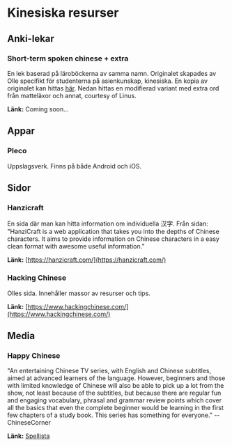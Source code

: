 # Kinesiska resurser

## Anki-lekar

### Short-term spoken chinese + extra

En lek baserad på läroböckerna av samma namn. Originalet skapades av Olle specifikt för studenterna på asienkunskap, kinesiska. En kopia av originalet kan hittas [här](https://ankiweb.net/shared/info/937679552). Nedan hittas en modifierad variant med extra ord från matteläxor och annat, courtesy of Linus.

**Länk:** Coming soon...

## Appar

### Pleco

Uppslagsverk. Finns på både Android och iOS.

## Sidor

### Hanzicraft

En sida där man kan hitta information om individuella 汉字. Från sidan: "HanziCraft is a web application that takes you into the depths of Chinese characters. It aims to provide information on Chinese characters in a easy clean format with awesome useful information."

**Länk:** [https://hanzicraft.com/](https://hanzicraft.com/)

### Hacking Chinese

Olles sida. Innehåller massor av resurser och tips.

**Länk:** [https://www.hackingchinese.com/](https://www.hackingchinese.com/)

## Media

### Happy Chinese

"An entertaining Chinese TV series, with English and Chinese subtitles, aimed at advanced learners of the language. However, beginners and those with limited knowledge of Chinese will also be able to pick up a lot from the show, not least because of the subtitles, but because there are regular fun and engaging vocabulary, phrasal and grammar review points which cover all the basics that even the complete beginner would be learning in the first few chapters of a study book. This series has something for everyone." --ChineseCorner

**Länk:** [Spellista](https://www.youtube.com/playlist?list=PLdT5MUO4gYEdQBMFtkF5g803FJZOss-ip)